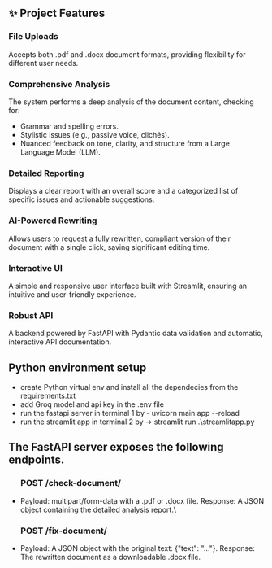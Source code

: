 <h2>✨ Project Features</h2>
<h3>File Uploads</h3>
  <p>Accepts both .pdf and .docx document formats, providing flexibility for different user needs.</p>
<h3>Comprehensive Analysis</h3>
  <p>The system performs a deep analysis of the document content, checking for:</p>
  <ul>
      <li>Grammar and spelling errors.</li>
      <li>Stylistic issues (e.g., passive voice, clichés).</li>
      <li>Nuanced feedback on tone, clarity, and structure from a Large Language Model (LLM).</li>
  </ul>
<h3>Detailed Reporting</h3>
  <p>Displays a clear report with an overall score and a categorized list of specific issues and actionable suggestions.</p>
<h3>AI-Powered Rewriting</h3>
  <p>Allows users to request a fully rewritten, compliant version of their document with a single click, saving significant editing time.</p>
<h3>Interactive UI</h3>
  <p>A simple and responsive user interface built with Streamlit, ensuring an intuitive and user-friendly experience.</p>
<h3>Robust API</h3>
  <p>A backend powered by FastAPI with Pydantic data validation and automatic, interactive API documentation.</p>
  
<h2>Python environment setup</h2>
<ul>
  <li>create Python virtual env and install all the dependecies from the requirements.txt</li>
  <li>add Groq model and api key in the .env file</li>
  <li>run the fastapi server in terminal 1 by - uvicorn main:app --reload</li>
  <li>run the streamlit app in terminal 2 by -> streamlit run .\streamlitapp.py</li>
</ul>

<h2>The FastAPI server exposes the following endpoints.</h2>  
<ul>
  <h3>POST /check-document/</h3>
  <li>
      Payload: multipart/form-data with a .pdf or .docx file.
      Response: A JSON object containing the detailed analysis report.\
  </li>
  <h3>POST /fix-document/</h3>
  <li>
      Payload: A JSON object with the original text: {"text": "..."}.
      Response: The rewritten document as a downloadable .docx file.
  </li>
</ul>



